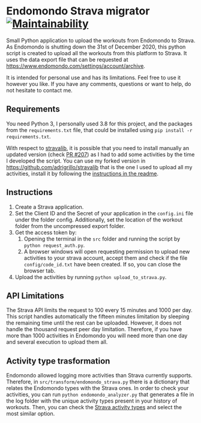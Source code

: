 # Endomondo Strava migrator [![Maintainability](https://api.codeclimate.com/v1/badges/279fa5ad0f12febce0a7/maintainability)](https://codeclimate.com/github/adrigrillo/endomondo-strava-migrator/maintainability)

Small Python application to upload the workouts from Endomondo to Strava. As Endomondo is shutting down the 31st of December 2020, this python script is created to upload all the workouts from this platform to Strava. It uses the data export file that can be requested at https://www.endomondo.com/settings/account/archive.
 
It is intended for personal use and has its limitations. Feel free to use it however you like. If you have any comments, questions or want to help, do not hesitate to contact me.

## Requirements
You need Python 3, I personally used 3.8 for this project, and the packages from the `requirements.txt` file, that could be installed using `pip install -r requirements.txt`.
 
With respect to [stravalib](https://github.com/hozn/stravalib), it is possible that you need to install manually an updated version (check [PR #207](https://github.com/hozn/stravalib/pull/207)) as I had to add some activities by the time I developed the script. 
You can use my forked version in https://github.com/adrigrillo/stravalib that is the one I used to upload all my activities, install it by following the [instructions in the readme](https://github.com/adrigrillo/stravalib#building-from-sources).

## Instructions
1. Create a Strava application.
2. Set the Client ID and the Secret of your application in the `config.ini` file under the folder config. Additionally, set the location of the workout folder from the uncompressed export folder.
3. Get the access token by:
    1. Opening the terminal in the `src` folder and running the script by `python request_auth.py`.
    2. A browser windows will open requesting permission to upload new activities to your strava account, accept them and check if the file `config/code_id.txt` have been created. If so, you can close the browser tab.
4. Upload the activities by running `python upload_to_strava.py`.

## API Limitations
The Strava API limits the request to 100 every 15 minutes and 1000 per day.
This script handles automatically the fifteen minutes limitation by sleeping the remaining time until the rest can be uploaded.
However, it does not handle the thousand request peer day limitation. Therefore, if you have more than 1000 activities in Endomondo you will need more than one day and several execution to upload them all.

## Activity type trasformation
Endomondo allowed logging more activities than Strava currently supports. Therefore, in `src/transform/endomondo_strava.py` there is a dictionary that relates the Endomondo types with the Strava ones. In order to check your activities, you can run `python endomondo_analyzer.py` that generates a file in the log folder with the unique activity types present in your history of workouts. Then, you can check the [Strava activity types](https://developers.strava.com/docs/reference/#api-models-ActivityType) and select the most similar option.

